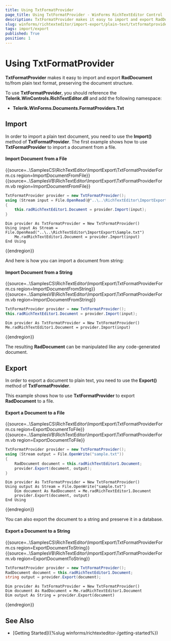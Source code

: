 ```yaml
---
title: Using TxtFormatProvider
page_title: Using TxtFormatProvider - WinForms RichTextEditor Control
description: TxtFormatProvider makes it easy to import and export RadDocument to/from plain text format, preserving the document structure in WinForms RichTextEditor. 
slug: winforms/richtexteditor/import-export/plain-text/txtformatprovider
tags: import/export
published: True
position: 1
---
```


# Using TxtFormatProvider

__TxtFormatProvider__ makes it easy to import and export __RadDocument__ to/from plain text format, preserving the document structure. 

To use __TxtFormatProvider__, you should reference the **Telerik.WinControls.RichTextEditor.dll** and add the following namespace: 
	
* __Telerik.WinForms.Documents.FormatProviders.Txt__
        
## Import

In order to import a plain text document, you need to use the __Import()__ method of __TxtFormatProvider__. The first example shows how to use __TxtFormatProvider__ to import a document from a file.

#### Import Document from a File

{{source=..\SamplesCS\RichTextEditor\ImportExport\TxtFormatProviderForm.cs region=ImportDocumentFromFile}} 
{{source=..\SamplesVB\RichTextEditor\ImportExport\TxtFormatProviderForm.vb region=ImportDocumentFromFile}}
````C#
TxtFormatProvider provider = new TxtFormatProvider();
using (Stream input = File.OpenRead(@"..\..\RichTextEditor\ImportExport\Sample.txt"))
{
    this.radRichTextEditor1.Document = provider.Import(input);
}

````
````VB.NET
Dim provider As TxtFormatProvider = New TxtFormatProvider()
Using input As Stream = File.OpenRead("..\..\RichTextEditor\ImportExport\Sample.txt")
    Me.radRichTextEditor1.Document = provider.Import(input)
End Using

````



{{endregion}}

And here is how you can import a document from string:
        
#### Import Document from a String

{{source=..\SamplesCS\RichTextEditor\ImportExport\TxtFormatProviderForm.cs region=ImportDocumentFromString}} 
{{source=..\SamplesVB\RichTextEditor\ImportExport\TxtFormatProviderForm.vb region=ImportDocumentFromString}}
````C#
TxtFormatProvider provider = new TxtFormatProvider();
this.radRichTextEditor1.Document = provider.Import(input);

````
````VB.NET
Dim provider As TxtFormatProvider = New TxtFormatProvider()
Me.radRichTextEditor1.Document = provider.Import(input)

````



{{endregion}}

The resulting __RadDocument__ can be manipulated like any code-generated document.

## Export

In order to export a document to plain text, you need to use the __Export()__ method of __TxtFormatProvider__.
 
This example shows how to use __TxtFormatProvider__ to export __RadDocument__ to a file.

#### Export a Document to a File

{{source=..\SamplesCS\RichTextEditor\ImportExport\TxtFormatProviderForm.cs region=ExportDocumentToFile}} 
{{source=..\SamplesVB\RichTextEditor\ImportExport\TxtFormatProviderForm.vb region=ExportDocumentToFile}}
````C#
TxtFormatProvider provider = new TxtFormatProvider();
using (Stream output = File.OpenWrite("sample.txt"))
{
    RadDocument document = this.radRichTextEditor1.Document;
    provider.Export(document, output);
}

````
````VB.NET
Dim provider As TxtFormatProvider = New TxtFormatProvider()
Using output As Stream = File.OpenWrite("sample.txt")
    Dim document As RadDocument = Me.radRichTextEditor1.Document
    provider.Export(document, output)
End Using

````



{{endregion}}

You can also export the document to a string and preserve it in a database.

#### Export a Document to a String

{{source=..\SamplesCS\RichTextEditor\ImportExport\TxtFormatProviderForm.cs region=ExportDocumentToString}} 
{{source=..\SamplesVB\RichTextEditor\ImportExport\TxtFormatProviderForm.vb region=ExportDocumentToString}}
````C#
TxtFormatProvider provider = new TxtFormatProvider();
RadDocument document = this.radRichTextEditor1.Document;
string output = provider.Export(document);

````
````VB.NET
Dim provider As TxtFormatProvider = New TxtFormatProvider()
Dim document As RadDocument = Me.radRichTextEditor1.Document
Dim output As String = provider.Export(document)

````



{{endregion}}

## See Also

 * [Getting Started]({%slug winforms/richtexteditor-/getting-started%})